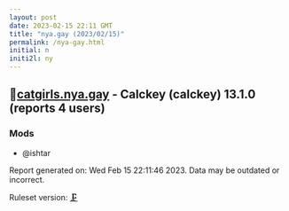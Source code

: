 ```yaml
---
layout: post
date: 2023-02-15 22:11 GMT
title: "nya.gay (2023/02/15)"
permalink: /nya-gay.html
initial: n
initi2l: ny
---
```


## 🐘[catgirls.nya.gay](https://catgirls.nya.gay) - Calckey (calckey) 13.1.0 (reports 4 users)

### Mods
 * @ishtar

Report generated on: Wed Feb 15 22:11:46 2023. Data may be outdated or incorrect.

Ruleset version: [🗜](/version-clamp)
